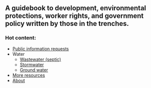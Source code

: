 ## A guidebook to development, environmental protections, worker rights, and government policy written by those in the trenches.

### Hot content:
- [Public information requests]()
- Water
    - [Wastewater (septic)]()
    - [Stormwater]()
    - [Ground water]()
- [More resources]()
- [About]()
